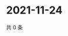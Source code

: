 # 2021-11-24

共 0 条

<!-- BEGIN WEIBO -->
<!-- 最后更新时间 Wed Nov 24 2021 17:14:56 GMT+0800 (China Standard Time) -->

<!-- END WEIBO -->
